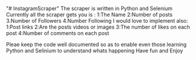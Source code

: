 "# InstagramScraper" 
The scraper is written in Python and Selenium
Currently all the scraper gets you is :
1:The Name
2:Number of posts 
3.Number of Followers 
4.Number Following 
I would love to implement also:
1:Post links
2:Are the posts videos or images
3:The number of likes on each post
4:Number of comments on each post

Pleae keep the code well documented so as to enable even those learning Python and Selinium to understand whats happening
Have fun and Enjoy 
